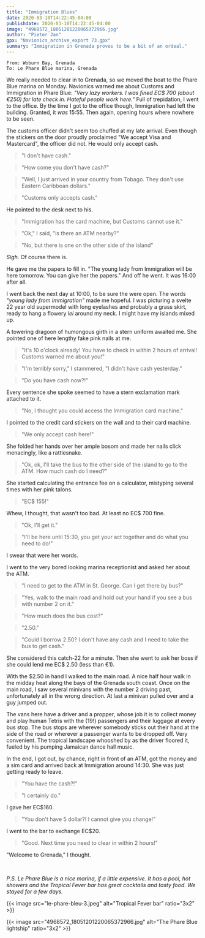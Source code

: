 ```yaml
---
title: "Immigration Blues"
date: 2020-03-10T14:22:45-04:00
publishdate: 2020-03-10T14:22:45-04:00
image: "4968572_18051201220065372966.jpg"
author: "Pieter Jan"
gpx: "Navionics_archive_export 73.gpx"
summary: "Immigration in Grenada proves to be a bit of an ordeal."
---
```


`From: Woburn Bay, Grenada`<br/>
`To: Le Phare Blue marina, Grenada`

We really needed to clear in to Grenada, so we moved the boat to the Phare Blue marina on Monday. Navionics warned me about Customs and Immigration in Phare Blue: _"Very lazy workers. I was fined EC$ 700 (about €250) for late check in. Hateful people work here."_ Full of trepidation, I went to the office. By the time I got to the office though, Immigration had left the building. Granted, it _was_ 15:55. Then again, opening hours where nowhere to be seen.

The customs officer didn't seem too chuffed at my late arrival. Even though the stickers on the door proudly proclaimed "We accept Visa and Mastercard", the officer did not. He would only accept cash.

> "I don't have cash."

> "How come you don't have cash?"

> "Well, I just arrived in your country from Tobago. They don't use Eastern Caribbean dollars."

> "Customs only accepts cash."

He pointed to the desk next to his.

> "Immigration has the card machine, but Customs cannot use it."

> "Ok," I said, "is there an ATM nearby?"

> "No, but there is one on the other side of the island"

*Sigh*. Of course there is.

He gave me the papers to fill in. "The young lady from Immigration will be here tomorrow. You can give her the papers." And off he went. It was 16:00 after all.

I went back the next day at 10:00, to be sure the were open. The words _"young lady from Immigration"_ made me hopeful. I was picturing a svelte 22 year old supermodel with long eyelashes and probably a grass skirt, ready to hang a flowery _lei_ around my neck. I might have my islands mixed up.

A towering dragoon of humongous girth in a stern uniform awaited me. She pointed one of here lengthy fake pink nails at me.

> "It's 10 o'clock already! You have to check in within 2 hours of arrival! Customs warned me about you!"

> "I'm terribly sorry," I stammered, "I didn't have cash yesterday."

> "Do you have cash now?!"

Every sentence she spoke seemed to have a stern exclamation mark attached to it.

> "No, I thought you could access the Immigration card machine."

I pointed to the credit card stickers on the wall and to their card machine.

> "We only accept cash here!"

She folded her hands over her ample bosom and made her nails click menacingly, like a rattlesnake.

> "Ok, ok, I'll take the bus  to the other side of the island to go to the ATM. How much cash do I need?"

She started calculating the entrance fee on a calculator, mistyping several times with her pink talons.

> "EC$ 155!"

Whew, I thought, that wasn't too bad. At least no EC$ 700 fine.

> "Ok, I'll get it."

> "I'll be here until 15:30, you get your act together and do what you need to do!"

I swear that were her words.

I went to the very bored looking marina receptionist and asked her about the ATM.

> "I need to get to the ATM in St. George. Can I get there by bus?"

> "Yes, walk to the main road and hold out your hand if you see a bus with number 2 on it."

> "How much does the bus cost?"

> "2.50."

> "Could I borrow 2.50? I don't have any cash and I need to take the bus to get cash."

She considered this catch-22 for a minute. Then she went to ask her boss if she could lend me EC$ 2.50 (less than €1).

With the $2.50 in hand I walked to the main road. A nice half hour walk in the midday heat along the bays of the Grenada south coast. Once on the main road, I saw several minivans with the number 2 driving past, unfortunately all in the wrong direction. At last a minivan pulled over and a guy jumped out.

The vans here have a driver and a propper, whose job it is to collect money and play human Tetris with the (19!) passengers and their luggage at every bus stop. The bus stops are wherever somebody sticks out their hand at the side of the road or wherever a passenger wants to be dropped off. Very convenient. The tropical landscape whooshed by as the driver floored it, fueled by his pumping Jamaican dance hall music.

In the end, I got out, by chance, right in front of an ATM, got the money and a sim card and arrived back at Immigration around 14:30. She was just getting ready to leave.

> "You have the cash?!"

> "I certainly do."

I gave her EC$160.

> "You don't have 5 dollar?! I cannot give you change!"

I went to the bar to exchange EC$20.

> "Good. Next time you need to clear in within 2 hours!"

"Welcome to Grenada," I thought.

&nbsp;

_P.S. Le Phare Blue is a nice marina, if a little expensive. It has a pool, hot showers and the Tropical Fever bar has great cocktails and tasty food. We stayed for a few days._

{{< image src="le-phare-bleu-3.jpeg" alt="Tropical Fever bar" ratio="3x2" >}}

{{< image src="4968572_18051201220065372966.jpg" alt="The Phare Blue lightship" ratio="3x2" >}}
